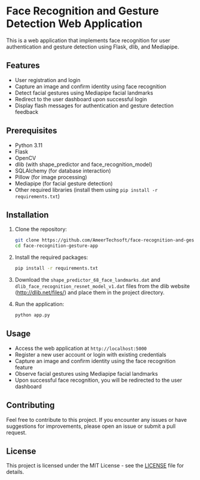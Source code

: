 # Face Recognition and Gesture Detection Web Application

This is a web application that implements face recognition for user authentication and gesture detection using Flask, dlib, and Mediapipe.

## Features

- User registration and login
- Capture an image and confirm identity using face recognition
- Detect facial gestures using Mediapipe facial landmarks
- Redirect to the user dashboard upon successful login
- Display flash messages for authentication and gesture detection feedback

## Prerequisites

- Python 3.11
- Flask
- OpenCV
- dlib (with shape_predictor and face_recognition_model)
- SQLAlchemy (for database interaction)
- Pillow (for image processing)
- Mediapipe (for facial gesture detection)
- Other required libraries (install them using `pip install -r requirements.txt`)

## Installation

1. Clone the repository:

    ```bash
    git clone https://github.com/AmeerTechsoft/face-recognition-and-gesture-auth.git
    cd face-recognition-gesture-app
    ```

2. Install the required packages:

    ```bash
    pip install -r requirements.txt
    ```

3. Download the `shape_predictor_68_face_landmarks.dat` and `dlib_face_recognition_resnet_model_v1.dat` files from the dlib website (http://dlib.net/files/) and place them in the project directory.

4. Run the application:

    ```bash
    python app.py
    ```

## Usage

- Access the web application at `http://localhost:5000`
- Register a new user account or login with existing credentials
- Capture an image and confirm identity using the face recognition feature
- Observe facial gestures using Mediapipe facial landmarks
- Upon successful face recognition, you will be redirected to the user dashboard

## Contributing

Feel free to contribute to this project. If you encounter any issues or have suggestions for improvements, please open an issue or submit a pull request.

## License

This project is licensed under the MIT License - see the [LICENSE](LICENSE) file for details.

